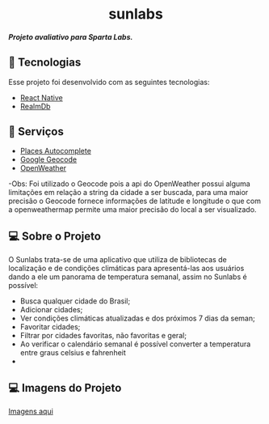<h1 align="center">
  sunlabs
</h1>

<h5 >
  Projeto avaliativo para Sparta Labs.
</h5>

## :rocket: Tecnologias
Esse projeto foi desenvolvido com as seguintes tecnologias:

- [React Native](https://facebook.github.io/react-native/)
- [RealmDb](https://docs.mongodb.com/realm/)

## :rocket: Serviços
- [Places Autocomplete](https://developers.google.com/maps/documentation/javascript/places-autocomplete)
- [Google Geocode](https://developers.google.com/maps/documentation/geocoding/overview)
- [OpenWeather](https://openweathermap.org/)

-Obs: Foi utilizado o Geocode pois a api do OpenWeather possui alguma limitações em relação a string da cidade a ser buscada, para uma maior precisão o Geocode fornece informações de latitude e longitude o que com a openweathermap permite uma maior precisão do local a ser visualizado.

## 💻 Sobre o Projeto

<p>O Sunlabs trata-se de uma aplicativo que utiliza de bibliotecas de localização e de condições climáticas para apresentá-las aos usuários dando a ele um panorama de temperatura semanal, assim no Sunlabs é possível:
  <ul>
    <li>Busca qualquer cidade do Brasil;</li>
    <li>Adicionar cidades;</li>
    <li>Ver condições climáticas atualizadas e dos próximos 7 dias da seman;</li>
    <li>Favoritar cidades;</li>
    <li>Filtrar por cidades favoritas, não favoritas e geral;</li>
    <li>Ao verificar o calendário semanal é possível converter a temperatura entre graus celsius e fahrenheit<li>
  </ul>
<p>

## 💻 Imagens do Projeto
[Imagens aqui](https://drive.google.com/drive/folders/1K90EPzfZL34yHZ0BujmsmPsPMRGN92Es?usp=sharing)
